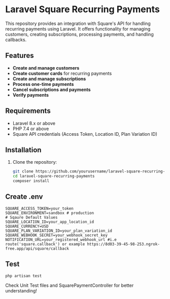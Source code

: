 # Laravel Square Recurring Payments

This repository provides an integration with Square's API for handling recurring payments using Laravel. It offers functionality for managing customers, creating subscriptions, processing payments, and handling callbacks.

## Features

- **Create and manage customers**
- **Create customer cards** for recurring payments
- **Create and manage subscriptions**
- **Process one-time payments**
- **Cancel subscriptions and payments**
- **Verify payments**

## Requirements

- Laravel 8.x or above
- PHP 7.4 or above
- Square API credentials (Access Token, Location ID, Plan Variation ID)

## Installation

1. Clone the repository:

   ```bash
   git clone https://github.com/yourusername/laravel-square-recurring-payments.git
   cd laravel-square-recurring-payments
   composer install
    ```
## Create .env
```
SQUARE_ACCESS_TOKEN=your_token
SQUARE_ENVIRONMENT=sandbox # production
# Sqaure Default Values
SQUARE_LOCATION_ID=your_app_location_id
SQUARE_CURRENCY=USD
SQUARE_PLAN_VARIATION_ID=your_plan_variation_id
SQUARE_WEBHOOK_SECRET=your_webhook_secret_key
NOTIFICATION_URL=your_registered_webhook_url #i.e route('square.callback') or example https://8d03-39-45-98-253.ngrok-free.app/api/square/callback
```

## Test
```
php artisan test
```

Check Unit Test files and SquarePaymentController for better understanding!
